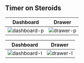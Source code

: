 ## Timer on Steroids
Dashboard | Drawer
:--------: | :-----:
![dashboard-p](https://user-images.githubusercontent.com/53505850/138097811-5ca16d2a-9ebb-484c-808e-d61f604f0598.jpg) | ![drawer-p](https://user-images.githubusercontent.com/53505850/138097850-f480e95f-f0ee-4399-8c7c-6b26dfb2df2b.jpg)

Dashboard | Drawer
:---: | :---:
![dashboard-l](https://user-images.githubusercontent.com/53505850/138098094-9770ae72-8e8a-42f3-9ea5-d6a8d16f560a.jpg) | ![drawer-l](https://user-images.githubusercontent.com/53505850/138098119-16c2d5b5-d2cc-481d-a94b-56af4b73a640.jpg)





